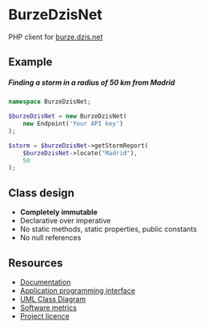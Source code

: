 # BurzeDzisNet

PHP client for [burze.dzis.net](https://burze.dzis.net)

## Example

##### Finding a storm in a radius of 50 km from Madrid

```php
namespace BurzeDzisNet;

$burzeDzisNet = new BurzeDzisNet(
    new Endpoint('Your API key')
);

$storm = $burzeDzisNet->getStormReport(
    $burzeDzisNet->locate("Madrid"),
    50
);
```

## Class design

- __Completely immutable__
- Declarative over imperative
- No static methods, static properties, public constants
- No null references

## Resources
- [Documentation](https://github.com/krzysiekpiasecki/BurzeDzisNet/blob/master/doc/Index.md)
- [Application programming interface](https://github.com/krzysiekpiasecki/BurzeDzisNet/blob/master/doc/api/API-documentation.zip)
- [UML Class Diagram](https://github.com/krzysiekpiasecki/BurzeDzisNet/blob/master/doc/ClassDiagram.md)
- [Software metrics](https://github.com/krzysiekpiasecki/BurzeDzisNet/blob/master/doc/SoftwareMetrics.md)
- [Project licence](https://github.com/krzysiekpiasecki/BurzeDzisNet/blob/master/LICENCE.md)
